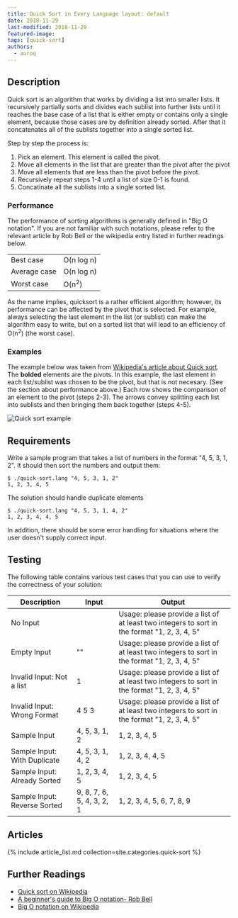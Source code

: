 ```yaml
---
title: Quick Sort in Every Language layout: default
date: 2018-11-29
last-modified: 2018-11-29
featured-image:
tags: [quick-sort]
authors:
  - auroq
---
```


## Description

Quick sort is an algorithm that works by dividing a list into smaller lists.
It recursively partially sorts and divides each sublist into further lists until it
reaches the base case of a list that is either empty or contains only a single element, because
those cases are by definition already sorted. After that it concatenates all of the sublists
together into a single sorted list.

Step by step the process is:

1. Pick an element. This element is called the pivot.
2. Move all elements in the list that are greater than the pivot after the pivot
3. Move all elements that are less than the pivot before the pivot.
4. Recursively repeat steps 1-4 until a list of size 0-1 is found.
5. Concatinate all the sublists into a single sorted list.

### Performance

The performance of sorting algorithms is generally defined in "Big O notation".
If you are not familiar with such notations, please refer to the relevant
article by Rob Bell or the wikipedia entry listed in further readings below.

| | |
|---|---|
| Best case | O(n log n) |
| Average case | O(n log n) |
| Worst case | O(n<sup>2</sup>) |

As the name implies, quicksort is a rather efficient algorithm; however,
its performance can be affected by the pivot that is selected. For example,
always selecting the last element in the list (or sublist) can make the algorithm easy
to write, but on a sorted list that will lead to an efficiency of O(n<sup>2</sup>)
(the worst case).

### Examples

The example below was taken from [Wikipedia's article about Quick sort][1].
The __bolded__ elements are the pivots. In this example, the last element in each list/sublist
was chosen to be the pivot, but that is not necesary. (See the section about performance above.)
Each row shows the comparison of an element to the pivot (steps 2-3).
The arrows convey splitting each list into sublists and then bringing them back together (steps
4-5).


![Quick sort example](https://upload.wikimedia.org/wikipedia/commons/a/af/Quicksort-diagram.svg)


## Requirements

Write a sample program that takes a list of numbers in the format "4, 5, 3, 1, 2".
It should then sort the numbers and output them:

```console
$ ./quick-sort.lang "4, 5, 3, 1, 2"
1, 2, 3, 4, 5
```

The solution should handle duplicate elements

```console
$ ./quick-sort.lang "4, 5, 3, 1, 4, 2"
1, 2, 3, 4, 4, 5
```

In addition, there should be some error handling for situations where the user
doesn't supply correct input.

## Testing

The following table contains various test cases that you can use to
verify the correctness of your solution:

| Description                  | Input | Output |
|------------------------------|-------|--------|
| No Input                     |       | Usage: please provide a list of at least two integers to sort in the format "1, 2, 3, 4, 5" |
| Empty Input                  | ""    | Usage: please provide a list of at least two integers to sort in the format "1, 2, 3, 4, 5" |
| Invalid Input: Not a list    | 1     | Usage: please provide a list of at least two integers to sort in the format "1, 2, 3, 4, 5" |
| Invalid Input: Wrong Format  | 4 5 3 | Usage: please provide a list of at least two integers to sort in the format "1, 2, 3, 4, 5" |
| Sample Input                 | 4, 5, 3, 1, 2             | 1, 2, 3, 4, 5             |
| Sample Input: With Duplicate | 4, 5, 3, 1, 4, 2          | 1, 2, 3, 4, 4, 5          |
| Sample Input: Already Sorted | 1, 2, 3, 4, 5             | 1, 2, 3, 4, 5             |
| Sample Input: Reverse Sorted | 9, 8, 7, 6, 5, 4, 3, 2, 1 | 1, 2, 3, 4, 5, 6, 7, 8, 9 |

## Articles

{% include article_list.md collection=site.categories.quick-sort %}

## Further Readings

- [Quick sort on Wikipedia][1]
- [A beginner's guide to Big O notation- Rob Bell][2]
- [Big O notation on Wikipedia][3]

[1]: https://en.wikipedia.org/wiki/Quick_sort
[2]: https://rob-bell.net/2009/06/a-beginners-guide-to-big-o-notation/
[3]: https://en.wikipedia.org/wiki/Big_O_notation
